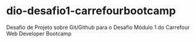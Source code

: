 # dio-desafio1-carrefourbootcamp
Desafio de Projeto sobre Git/Github para o Desafio Módulo 1 do Carrefour Web Developer Bootcamp
